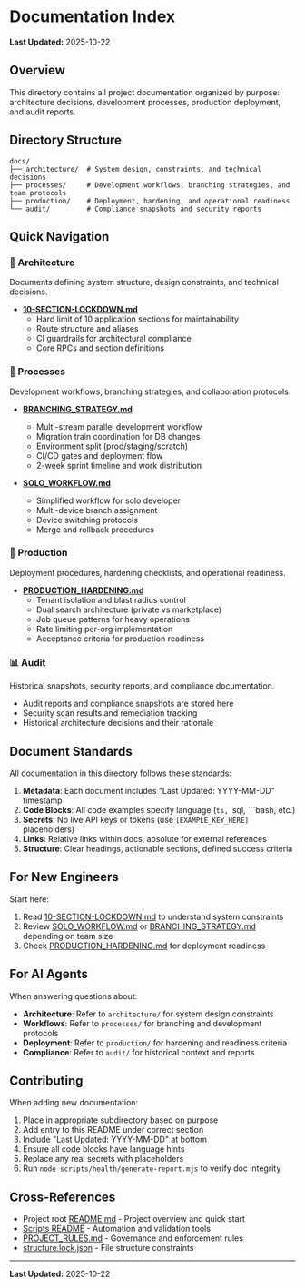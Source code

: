 # Documentation Index

**Last Updated:** 2025-10-22

## Overview

This directory contains all project documentation organized by purpose: architecture decisions, development processes, production deployment, and audit reports.

## Directory Structure

```
docs/
├── architecture/  # System design, constraints, and technical decisions
├── processes/     # Development workflows, branching strategies, and team protocols
├── production/    # Deployment, hardening, and operational readiness
└── audit/         # Compliance snapshots and security reports
```

## Quick Navigation

### 📐 Architecture
Documents defining system structure, design constraints, and technical decisions.

- **[10-SECTION-LOCKDOWN.md](./architecture/10-SECTION-LOCKDOWN.md)**
  - Hard limit of 10 application sections for maintainability
  - Route structure and aliases
  - CI guardrails for architectural compliance
  - Core RPCs and section definitions

### 🔀 Processes
Development workflows, branching strategies, and collaboration protocols.

- **[BRANCHING_STRATEGY.md](./processes/BRANCHING_STRATEGY.md)**
  - Multi-stream parallel development workflow
  - Migration train coordination for DB changes
  - Environment split (prod/staging/scratch)
  - CI/CD gates and deployment flow
  - 2-week sprint timeline and work distribution

- **[SOLO_WORKFLOW.md](./processes/SOLO_WORKFLOW.md)**
  - Simplified workflow for solo developer
  - Multi-device branch assignment
  - Device switching protocols
  - Merge and rollback procedures

### 🚀 Production
Deployment procedures, hardening checklists, and operational readiness.

- **[PRODUCTION_HARDENING.md](./production/PRODUCTION_HARDENING.md)**
  - Tenant isolation and blast radius control
  - Dual search architecture (private vs marketplace)
  - Job queue patterns for heavy operations
  - Rate limiting per-org implementation
  - Acceptance criteria for production readiness

### 📊 Audit
Historical snapshots, security reports, and compliance documentation.

- Audit reports and compliance snapshots are stored here
- Security scan results and remediation tracking
- Historical architecture decisions and their rationale

## Document Standards

All documentation in this directory follows these standards:

1. **Metadata**: Each document includes "Last Updated: YYYY-MM-DD" timestamp
2. **Code Blocks**: All code examples specify language (```ts, ```sql, ```bash, etc.)
3. **Secrets**: No live API keys or tokens (use `[EXAMPLE_KEY_HERE]` placeholders)
4. **Links**: Relative links within docs, absolute for external references
5. **Structure**: Clear headings, actionable sections, defined success criteria

## For New Engineers

Start here:
1. Read [10-SECTION-LOCKDOWN.md](./architecture/10-SECTION-LOCKDOWN.md) to understand system constraints
2. Review [SOLO_WORKFLOW.md](./processes/SOLO_WORKFLOW.md) or [BRANCHING_STRATEGY.md](./processes/BRANCHING_STRATEGY.md) depending on team size
3. Check [PRODUCTION_HARDENING.md](./production/PRODUCTION_HARDENING.md) for deployment readiness

## For AI Agents

When answering questions about:
- **Architecture**: Refer to `architecture/` for system design constraints
- **Workflows**: Refer to `processes/` for branching and development protocols  
- **Deployment**: Refer to `production/` for hardening and readiness criteria
- **Compliance**: Refer to `audit/` for historical context and reports

## Contributing

When adding new documentation:
1. Place in appropriate subdirectory based on purpose
2. Add entry to this README under correct section
3. Include "Last Updated: YYYY-MM-DD" at bottom
4. Ensure all code blocks have language hints
5. Replace any real secrets with placeholders
6. Run `node scripts/health/generate-report.mjs` to verify doc integrity

## Cross-References

- Project root [README.md](../README.md) - Project overview and quick start
- [Scripts README](../scripts/README.md) - Automation and validation tools
- [PROJECT_RULES.md](../PROJECT_RULES.md) - Governance and enforcement rules
- [structure.lock.json](../structure.lock.json) - File structure constraints

---

**Last Updated:** 2025-10-22
